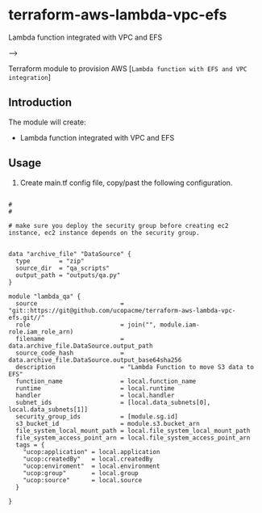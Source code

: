 # terraform-aws-lambda-vpc-efs
Lambda function integrated with VPC and EFS





-->

Terraform module to provision AWS [`Lambda function with EFS and VPC integration`]



## Introduction

The module will create:

*  Lambda function integrated with VPC and EFS


## Usage
1. Create main.tf config file, copy/past the following configuration.



```hcl

#
# 

# make sure you deploy the security group before creating ec2 instance, ec2 instance depends on the security group.


data "archive_file" "DataSource" {
  type        = "zip"
  source_dir  = "qa_scripts"
  output_path = "outputs/qa.py"
}

module "lambda_qa" {
  source                       = "git::https://git@github.com/ucopacme/terraform-aws-lambda-vpc-efs.git//"
  role                         = join("", module.iam-role.iam_role_arn)
  filename                     = data.archive_file.DataSource.output_path
  source_code_hash             = data.archive_file.DataSource.output_base64sha256
  description                  = "Lambda Function to move S3 data to EFS"
  function_name                = local.function_name
  runtime                      = local.runtime
  handler                      = local.handler
  subnet_ids                   = [local.data_subnets[0], local.data_subnets[1]]
  security_group_ids           = [module.sg.id]
  s3_bucket_id                 = module.s3.bucket_arn
  file_system_local_mount_path = local.file_system_local_mount_path
  file_system_access_point_arn = local.file_system_access_point_arn
  tags = {
    "ucop:application" = local.application
    "ucop:createdBy"   = local.createdBy
    "ucop:enviroment"  = local.environment
    "ucop:group"       = local.group
    "ucop:source"      = local.source
  }

}
